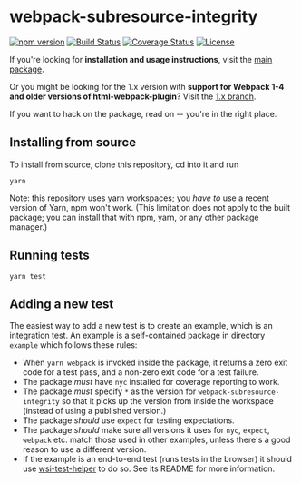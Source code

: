 # webpack-subresource-integrity

[![npm version](npm-badge)](npm-url)
[![Build Status](tests-badge)](tests-url)
[![Coverage Status](coverage-badge)](coverage-url)
[![License](license-badge)](license-url)

If you're looking for **installation and usage instructions**, visit the [main package](https://github.com/waysact/webpack-subresource-integrity/blob/next/webpack-subresource-integrity/#readme).

Or you might be looking for the 1.x version with **support for Webpack 1-4 and older versions of html-webpack-plugin**? Visit the [1.x branch](https://github.com/waysact/webpack-subresource-integrity/tree/1.x/#readme).

If you want to hack on the package, read on -- you're in the right place.

## Installing from source

To install from source, clone this repository, cd into it and run

```
yarn
```

Note: this repository uses yarn workspaces; you _have to_ use a recent
version of Yarn, npm won't work. (This limitation does not apply to
the built package; you can install that with npm, yarn, or any other
package manager.)

## Running tests

```
yarn test
```

## Adding a new test

The easiest way to add a new test is to create an example, which is an
integration test. An example is a self-contained package in directory
`example` which follows these rules:

- When `yarn webpack` is invoked inside the package, it returns a zero
  exit code for a test pass, and a non-zero exit code for a test
  failure.
- The package _must_ have `nyc` installed for coverage reporting to
  work.
- The package _must_ specify `*` as the version for
  `webpack-subresource-integrity` so that it picks up the version from
  inside the workspace (instead of using a published version.)
- The package _should_ use `expect` for testing expectations.
- The package _should_ make sure all versions it uses for `nyc`,
  `expect`, `webpack` etc. match those used in other examples, unless
  there's a good reason to use a different version.
- If the example is an end-to-end test (runs tests in the browser) it
  should use
  [wsi-test-helper](https://github.com/waysact/webpack-subresource-integrity/blob/master/wsi-test-helper/)
  to do so. See its README for more information.

[npm-badge]: https://img.shields.io/npm/v/webpack-subresource-integrity/next.svg
[npm-url]: https://www.npmjs.com/package/webpack-subresource-integrity
[tests-badge]: https://github.com/waysact/webpack-subresource-integrity/actions/workflows/test.yml/badge.svg?branch=next
[tests-url]: https://github.com/waysact/webpack-subresource-integrity/actions
[coverage-badge]: https://coveralls.io/repos/github/waysact/webpack-subresource-integrity/badge.svg?branch=next
[coverage-url]: https://coveralls.io/github/waysact/webpack-subresource-integrity?branch=next
[license-badge]: https://img.shields.io/badge/license-MIT-blue.svg
[license-url]: https://raw.githubusercontent.com/waysact/webpack-subresource-integrity/next/LICENSE
